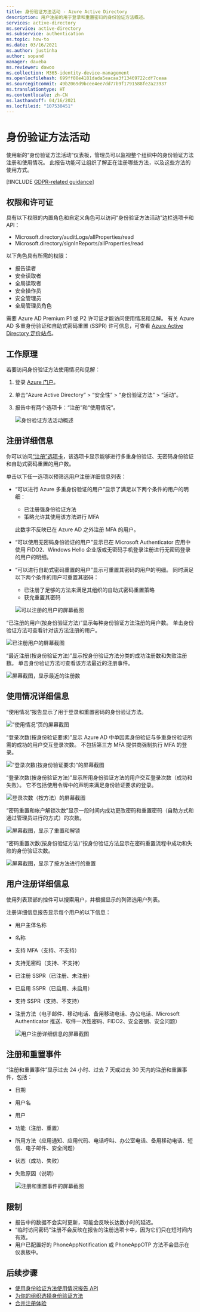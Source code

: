 ```yaml
---
title: 身份验证方法活动 - Azure Active Directory
description: 用户注册的用于登录和重置密码的身份验证方法概述。
services: active-directory
ms.service: active-directory
ms.subservice: authentication
ms.topic: how-to
ms.date: 03/16/2021
ms.author: justinha
author: sopand
manager: daveba
ms.reviewer: dawoo
ms.collection: M365-identity-device-management
ms.openlocfilehash: 699ff88e4181dada5eacaa3f13469722cdf7ceaa
ms.sourcegitcommit: 49b2069d9bcee4ee7dd77b9f1791588fe2a23937
ms.translationtype: HT
ms.contentlocale: zh-CN
ms.lasthandoff: 04/16/2021
ms.locfileid: "107530451"
---
```

# <a name="authentication-methods-activity"></a>身份验证方法活动 

使用新的“身份验证方法活动”仪表板，管理员可以监视整个组织中的身份验证方法注册和使用情况。 此报告功能可让组织了解正在注册哪些方法，以及这些方法的使用方式。

[!INCLUDE [GDPR-related guidance](../../../includes/gdpr-dsr-and-stp-note.md)]

## <a name="permissions-and-licenses"></a>权限和许可证

具有以下权限的内置角色和自定义角色可以访问“身份验证方法活动”边栏选项卡和 API：

- Microsoft.directory/auditLogs/allProperties/read
- Microsoft.directory/signInReports/allProperties/read

以下角色具有所需的权限：

- 报告读者
- 安全读取者
- 全局读取者
- 安全操作员
- 安全管理员
- 全局管理员角色

 需要 Azure AD Premium P1 或 P2 许可证才能访问使用情况和见解。 有关 Azure AD 多重身份验证和自助式密码重置 (SSPR) 许可信息，可查看 [Azure Active Directory 定价站点](https://azure.microsoft.com/pricing/details/active-directory/)。

## <a name="how-it-works"></a>工作原理

若要访问身份验证方法使用情况和见解：

1. 登录 [Azure 门户](https://portal.azure.com)。
1. 单击“Azure Active Directory” > “安全性” > “身份验证方法” > “活动”。
1. 报告中有两个选项卡：“注册”和“使用情况”。

   ![身份验证方法活动概述](media/how-to-authentication-methods-usage-insights/registration-usage-tabs.png)

## <a name="registration-details"></a>注册详细信息

你可以访问[“注册”选项卡](https://portal.azure.com/#blade/Microsoft_AAD_IAM/AuthMethodsOverviewBlade)，该选项卡显示能够进行多重身份验证、无密码身份验证和自助式密码重置的用户数。 

单击以下任一选项以预筛选用户注册详细信息列表：

- “可以进行 Azure 多重身份验证的用户”显示了满足以下两个条件的用户的明细：
  - 已注册强身份验证方法 
  - 策略允许其使用该方法进行 MFA 
  
  此数字不反映已在 Azure AD 之外注册 MFA 的用户。 
- “可以使用无密码身份验证的用户”显示已在 Microsoft Authenticator 应用中使用 FIDO2、Windows Hello 企业版或无密码手机登录注册进行无密码登录的用户的明细。 
- “可以进行自助式密码重置的用户”显示可重置其密码的用户的明细。 同时满足以下两个条件的用户可重置其密码：
  - 已注册了足够的方法来满足其组织的自助式密码重置策略 
  - 获允重置其密码 

  ![可以注册的用户的屏幕截图](media/how-to-authentication-methods-usage-insights/users-capable.png)

“已注册的用户(按身份验证方法)”显示每种身份验证方法注册的用户数。 单击身份验证方法可查看针对该方法注册的用户。

![已注册用户的屏幕截图](media/how-to-authentication-methods-usage-insights/users-registered.png)

“最近注册(按身份验证方法)”显示按身份验证方法分类的成功注册数和失败注册数。 单击身份验证方法可查看该方法最近的注册事件。

![屏幕截图，显示最近的注册数](media/how-to-authentication-methods-usage-insights/recently-registered.png)

## <a name="usage-details"></a>使用情况详细信息

“使用情况”报告显示了用于登录和重置密码的身份验证方法。

![“使用情况”页的屏幕截图](media/how-to-authentication-methods-usage-insights/usage-page.png)

“登录次数(按身份验证要求)”显示 Azure AD 中单因素身份验证与多重身份验证所需的成功的用户交互登录次数。 不包括第三方 MFA 提供商强制执行 MFA 的登录。

![“登录次数(按身份验证要求)”的屏幕截图](media/how-to-authentication-methods-usage-insights/sign-ins-protected.png)

“登录次数(按身份验证方法)”显示所用身份验证方法的用户交互登录次数（成功和失败）。 它不包括使用令牌中的声明来满足身份验证要求的登录。

![登录次数（按方法）的屏幕截图](media/how-to-authentication-methods-usage-insights/sign-ins-by-method.png)

“密码重置和帐户解锁次数”显示一段时间内成功更改密码和重置密码（自助方式和通过管理员进行的方式）的次数。

![屏幕截图，显示了重置和解锁](media/how-to-authentication-methods-usage-insights/password-changes.png)

“密码重置次数(按身份验证方法)”按身份验证方法显示在密码重置流程中成功和失败的身份验证次数。

![屏幕截图，显示了按方法进行的重置](media/how-to-authentication-methods-usage-insights/resets-by-method.png)

## <a name="user-registration-details"></a>用户注册详细信息 

使用列表顶部的控件可以搜索用户，并根据显示的列筛选用户列表。

注册详细信息报告显示每个用户的以下信息：

- 用户主体名称
- 名称
- 支持 MFA（支持、不支持）
- 支持无密码（支持、不支持）
- 已注册 SSPR（已注册、未注册）
- 已启用 SSPR（已启用、未启用）
- 支持 SSPR（支持、不支持） 
- 注册方法（电子邮件、移动电话、备用移动电话、办公电话、Microsoft Authenticator 推送、软件一次性密码、FIDO2、安全密钥、安全问题）

  ![用户注册详细信息的屏幕截图](media/how-to-authentication-methods-usage-insights/registration-details.png)

## <a name="registration-and-reset-events"></a>注册和重置事件 

“注册和重置事件”显示过去 24 小时、过去 7 天或过去 30 天内的注册和重置事件，包括：

- 日期
- 用户名
- 用户 
- 功能（注册、重置）
- 所用方法（应用通知、应用代码、电话呼叫、办公室电话、备用移动电话、短信、电子邮件、安全问题）
- 状态（成功、失败）
- 失败原因（说明）

  ![注册和重置事件的屏幕截图](media/how-to-authentication-methods-usage-insights/registration-and-reset-logs.png)

## <a name="limitations"></a>限制

- 报告中的数据不会实时更新，可能会反映长达数小时的延迟。
- “临时访问密码”注册不会反映在报告的注册选项卡中，因为它们只在短时间内有效。
- 用户已配置好的 PhoneAppNotification 或 PhoneAppOTP 方法不会显示在仪表板中。 

## <a name="next-steps"></a>后续步骤

- [使用身份验证方法使用情况报告 API](/graph/api/resources/authenticationmethods-usage-insights-overview)
- [为你的组织选择身份验证方法](concept-authentication-methods.md)
- [合并注册体验](concept-registration-mfa-sspr-combined.md)
